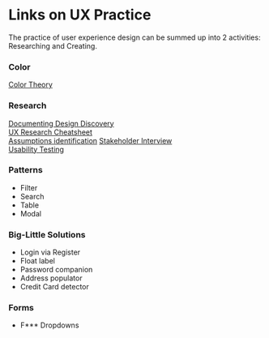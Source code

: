 # Links on UX Practice
The practice of user experience design can be summed up into 2 activities: Researching and Creating. 

### Color
[Color Theory](https://medium.com/learning-lab/how-i-learnt-about-color-theories-and-made-my-best-color-palettes-in-one-month-a461604ca669)

### Research
[Documenting Design Discovery](https://articles.uie.com/documenting-design-discovery/)  
[UX Research Cheatsheet](https://www.nngroup.com/articles/ux-research-cheat-sheet/)  
[Assumptions identification](https://www.uxmatters.com/mt/archives/2015/10/identifying-and-validating-assumptions-and-mitigating-biases-in-user-research.php)
[Stakeholder Interview](https://docs.google.com/a/isl.co/document/d/1cHPHsuC2dCsucrZCX1-mn3jX2f_fy3yVvBGmZ_cmocc/edit?usp=sharing)  
[Usability Testing](https://github.com/pbest/usability-testing)

### Patterns
- Filter
- Search
- Table
- Modal

### Big-Little Solutions
- Login via Register
- Float label
- Password companion
- Address populator
- Credit Card detector

### Forms
- F*** Dropdowns
